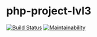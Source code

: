 # php-project-lvl3
[![Build Status](https://travis-ci.org/arkadiy93/php-project-lvl3.svg?branch=master)](https://travis-ci.org/arkadiy93/php-project-lvl3) [![Maintainability](https://api.codeclimate.com/v1/badges/a0ea04db9dc71c44c038/maintainability)](https://codeclimate.com/github/arkadiy93/php-project-lvl3/maintainability)